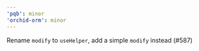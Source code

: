 ```yaml
---
'pqb': minor
'orchid-orm': minor
---
```


Rename `modify` to `useHelper`, add a simple `modify` instead (#587)
